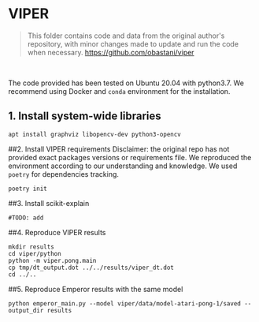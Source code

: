 # VIPER


> This folder contains code and data from the original author's repository, with minor changes made to update and run the code when necessary.
> https://github.com/obastani/viper

<br>


The code provided has been tested on Ubuntu 20.04 with python3.7. 
We recommend using Docker and `conda` environment 
for the installation.

## 1. Install system-wide libraries
```shell
apt install graphviz libopencv-dev python3-opencv
```

##2. Install VIPER requirements
Disclaimer: the original repo has not provided exact packages versions or requirements file.
We reproduced the environment according to our understanding and knowledge. We used `poetry` for dependencies tracking.
```shell
poetry init
```

##3. Install scikit-explain
```shell
#TODO: add
```

##4. Reproduce VIPER results
```shell
mkdir results
cd viper/python
python -m viper.pong.main
cp tmp/dt_output.dot ../../results/viper_dt.dot
cd ../..
```

##5. Reproduce Emperor results with the same model
```shell
python emperor_main.py --model viper/data/model-atari-pong-1/saved --output_dir results
```
